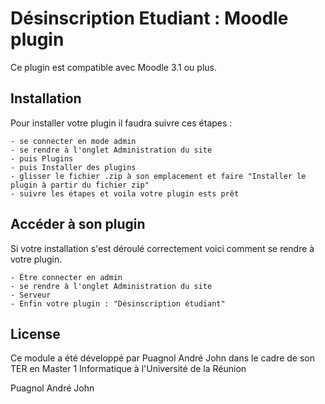 # Désinscription Etudiant : Moodle plugin

Ce plugin est compatible avec Moodle 3.1 ou plus.

## Installation

Pour installer votre plugin il faudra suivre ces étapes :

    - se connecter en mode admin
    - se rendre à l'onglet Administration du site
    - puis Plugins
    - puis Installer des plugins
    - glisser le fichier .zip à son emplacement et faire "Installer le plugin à partir du fichier zip"
    - suivre les étapes et voila votre plugin ests prêt

## Accéder à son plugin
Si votre installation s'est déroulé correctement voici comment se rendre à votre plugin.

    - Être connecter en admin
    - se rendre à l'onglet Administration du site
    - Serveur
    - Enfin votre plugin : "Désinscription étudiant"


## License

Ce module a été développé par Puagnol André John dans le cadre de son TER en Master 1 Informatique à l'Université de la Réunion

Puagnol André John 

